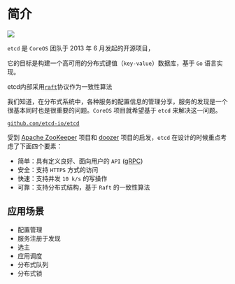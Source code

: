 # 简介

![](../\_images/etcd\_logo.png)

`etcd` 是 `CoreOS` 团队于 2013 年 6 月发起的开源项目，

它的目标是构建一个高可用的分布式键值（`key-value`）数据库，基于 `Go` 语言实现。

etcd内部采用[`raft`](../../yi-zhi-xing-suan-fa/raft.md)协议作为一致性算法

我们知道，在分布式系统中，各种服务的配置信息的管理分享，服务的发现是一个很基本同时也是很重要的问题。`CoreOS` 项目就希望基于 `etcd` 来解决这一问题。

[`github.com/etcd-io/etcd`](https://github.com/etcd-io/etcd)

受到 [Apache ZooKeeper](https://zookeeper.apache.org/) 项目和 [doozer](https://github.com/ha/doozerd) 项目的启发，`etcd` 在设计的时候重点考虑了下面四个要素：

* 简单：具有定义良好、面向用户的 `API` ([gRPC](https://github.com/grpc/grpc))
* 安全：支持 `HTTPS` 方式的访问
* 快速：支持并发 `10 k/s` 的写操作
* 可靠：支持分布式结构，基于 `Raft` 的一致性算法

## 应用场景

* 配置管理&#x20;
* 服务注册于发现&#x20;
* 选主&#x20;
* 应用调度&#x20;
* 分布式队列&#x20;
* 分布式锁

